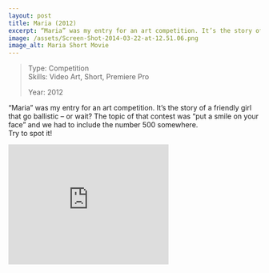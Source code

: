 ```yaml
---
layout: post
title: Maria (2012)
excerpt: “Maria” was my entry for an art competition. It’s the story of
image: /assets/Screen-Shot-2014-03-22-at-12.51.06.png
image_alt: Maria Short Movie
---
```


<blockquote>Type: Competition<br />
Skills: Video Art, Short, Premiere Pro</p>
<p>Year: 2012</p></blockquote>
<p>“Maria” was my entry for an art competition. It’s the story of a friendly girl that go ballistic – or wait? The topic of that contest was “put a smile on your face” and we had to include the number 500 somewhere.<br />
Try to spot it!</p>
<div class="elastic-video"><iframe width="320" height="240" src="http://player.vimeo.com/video/70272318?color=ffffff" frameborder="0" allowfullscreen="allowfullscreen"></iframe></div>

